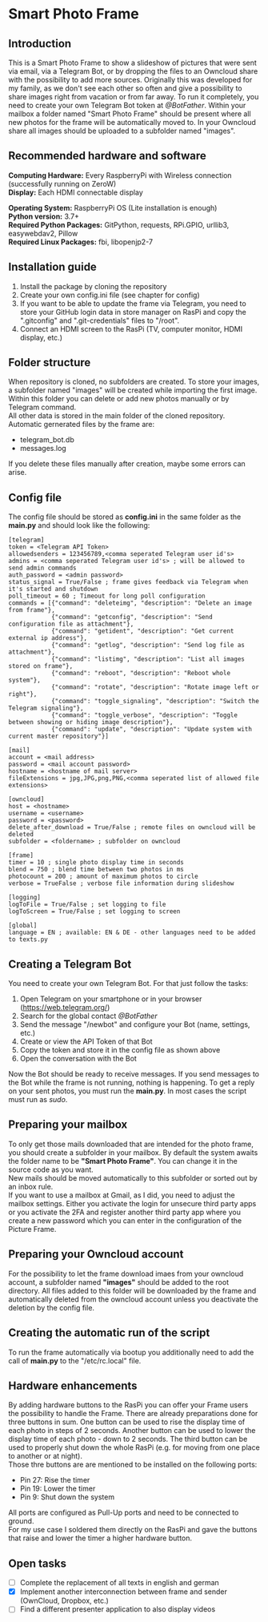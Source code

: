 # Smart Photo Frame

## Introduction

This is a Smart Photo Frame to show a slideshow of pictures that were sent via email, via a Telegram Bot, or by dropping the files to an Owncloud share with the possibility to add more sources. Originally this was developed for my family, as we don't see each other so often and give a possibility to share images right from vacation or from far away. To run it completely, you need to create your own Telegram Bot token at *@BotFather*. Within your mailbox a folder named "Smart Photo Frame" should be present where all new photos for the frame will be automatically moved to. In your Owncloud share all images should be uploaded to a subfolder named "images". 

## Recommended hardware and software

**Computing Hardware:** Every RaspberryPi with Wireless connection (successfully running on ZeroW)\
**Display:** Each HDMI connectable display

**Operating System:** RaspberryPi OS (Lite installation is enough)\
**Python version:** 3.7+\
**Required Python Packages:** GitPython, requests, RPi.GPIO, urllib3, easywebdav2, Pillow\
**Required Linux Packages:** fbi, libopenjp2-7

## Installation guide

1. Install the package by cloning the repository
2. Create your own config.ini file (see chapter for config)
3. If you want to be able to update the frame via Telegram, you need to store your GitHub login data in store manager on RasPi and copy the ".gitconfig" and ".git-credentials" files to "/root".
4. Connect an HDMI screen to the RasPi (TV, computer monitor, HDMI display, etc.)

## Folder structure

When repository is cloned, no subfolders are created. To store your images, a subfolder named "images" will be created while importing the first image. Within this folder you can delete or add new photos manually or by Telegram command.\
All other data is stored in the main folder of the cloned repository.\
Automatic gernerated files by the frame are:
* telegram_bot.db
* messages.log

If you delete these files manually after creation, maybe some errors can arise.

## Config file

The config file should be stored as **config.ini** in the same folder as the **main.py** and should look like the following:
```
[telegram]
token = <Telegram API Token>
allowedsenders = 123456789,<comma seperated Telegram user id's>
admins = <comma seperated Telegram user id's> ; will be allowed to send admin commands
auth_password = <admin password>
status_signal = True/False ; frame gives feedback via Telegram when it's started and shutdown
poll_timeout = 60 ; Timeout for long poll configuration
commands = [{"command": "deleteimg", "description": "Delete an image from frame"},
            {"command": "getconfig", "description": "Send configuration file as attachment"},
            {"command": "getident", "description": "Get current external ip address"},
            {"command": "getlog", "description": "Send log file as attachment"},
            {"command": "listimg", "description": "List all images stored on frame"},
            {"command": "reboot", "description": "Reboot whole system"},
            {"command": "rotate", "description": "Rotate image left or right"},
            {"command": "toggle_signaling", "description": "Switch the Telegram signaling"},
            {"command": "toggle_verbose", "description": "Toggle between showing or hiding image description"},
            {"command": "update", "description": "Update system with current master repository"}]

[mail]
account = <mail address>
password = <mail account password>
hostname = <hostname of mail server>
fileExtensions = jpg,JPG,png,PNG,<comma seperated list of allowed file extensions>

[owncloud]
host = <hostname>
username = <username>
password = <password>
delete_after_download = True/False ; remote files on owncloud will be deleted 
subfolder = <foldername> ; subfolder on owncloud

[frame]
timer = 10 ; single photo display time in seconds 
blend = 750 ; blend time between two photos in ms
photocount = 200 ; amount of maximum photos to circle
verbose = TrueFalse ; verbose file information during slideshow

[logging]
logToFile = True/False ; set logging to file
logToScreen = True/False ; set logging to screen 

[global]
language = EN ; available: EN & DE - other languages need to be added to texts.py
```

## Creating a Telegram Bot

You need to create your own Telegram Bot. For that just follow the tasks:
1. Open Telegram on your smartphone or in your browser (https://web.telegram.org/)
2. Search for the global contact *@BotFather*
3. Send the message "/newbot" and configure your Bot (name, settings, etc.)
4. Create or view the API Token of that Bot
5. Copy the token and store it in the config file as shown above
6. Open the conversation with the Bot

Now the Bot should be ready to receive messages. If you send messages to the Bot while the frame is not running, nothing is happening. To get a reply on your sent photos, you must run the **main.py**. In most cases the script must run as *sudo*.

## Preparing your mailbox

To only get those mails downloaded that are intended for the photo frame, you should create a subfolder in your mailbox. By default the system awaits the folder name to be **"Smart Photo Frame"**. You can change it in the source code as you want.\
New mails should be moved automatically to this subfolder or sorted out by an inbox rule.\
If you want to use a mailbox at Gmail, as I did, you need to adjust the mailbox settings. Either you activate the login for unsecure third party apps or you activate the 2FA and register another third party app where you create a new password which you can enter in the configuration of the Picture Frame.

## Preparing your Owncloud account

For the possibility to let the frame download imaes from your owncloud account, a subfolder named **"images"** should be added to the root directory. All files added to this folder will be downloaded by the frame and automatically deleted from the owncloud account unless you deactivate the deletion by the config file.

## Creating the automatic run of the script

To run the frame automatically via bootup you additionally need to add the call of **main.py** to the "/etc/rc.local" file.

## Hardware enhancements

By adding hardware buttons to the RasPi you can offer your Frame users the possibility to handle the Frame. There are already preparations done for three buttons in sum. One button can be used to rise the display time of each photo in steps of 2 seconds. Another button can be used to lower the display time of each photo - down to 2 seconds. The third button can be used to properly shut down the whole RasPi (e.g. for moving from one place to another or at night).\
Those thre buttons are are mentioned to be installed on the following ports:
* Pin 27: Rise the timer
* Pin 19: Lower the timer
* Pin 9: Shut down the system

All ports are configured as Pull-Up ports and need to be connected to ground.\
For my use case I soldered them directly on the RasPi and gave the buttons that raise and lower the timer a higher hardware button.

## Open tasks

- [ ] Complete the replacement of all texts in english and german
- [x] Implement another interconnection between frame and sender (OwnCloud, Dropbox, etc.)
- [ ] Find a different presenter application to also display videos
